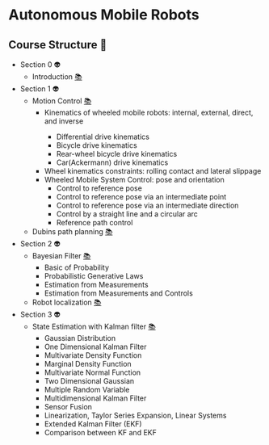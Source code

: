 # Autonomous Mobile Robots
## Course Structure :space_invader:
    
- Section 0 :alien:	
    - Introduction [:books:](lectures/amr_introduction.pdf) 
- Section 1 :alien:
	- Motion Control  [:books:](lectures/amr_motion.pdf) 
		<ul>
			<li>Kinematics of wheeled mobile robots: internal, external, direct, and inverse </li>
				<ul>
				<li>Differential drive kinematics</li>
				<li>Bicycle drive kinematics</li>
				<li>Rear-wheel bicycle drive kinematics</li>
				<li>Car(Ackermann) drive kinematics</li>
				</ul>
			<li>Wheel kinematics constraints: rolling contact  and lateral slippage </li>
			<li>Wheeled Mobile System Control: pose and orientation
				<ul>
				<li>Control to reference pose</li>
				<li>Control to reference pose via an intermediate point</li>
				<li>Control to reference pose via an intermediate direction</li>
				<li>Control by a straight line and a circular arc</li>
				<li>Reference path control</li>
				</ul>
			</li>
		</ul>
	- Dubins path planning [:books:](lectures/amr_dubins_path_planning.pdf) 
- Section 2 :alien:	
    - Bayesian Filter [:books: ](lectures/amr_bayesian_filter.pdf)  
	 	 <ul>
	      <li>Basic of Probability</li>
	      <li>Probabilistic Generative Laws</li>
	      <li>Estimation from Measurements</li>
	      <li>Estimation from Measurements and Controls</li>
	    </ul>
	- Robot localization   [:books: ](lectures/amr_robot_localization.pdf) 
- Section 3 :alien:
	- State Estimation with Kalman filter [:books:](lectures/amr_kalman_filter.pdf)
		<ul>
			<li> Gaussian Distribution</li>
			<li> One Dimensional Kalman Filter</li>
			<li> Multivariate Density Function</li>
			<li> Marginal Density Function</li>
			<li> Multivariate Normal Function</li>
			<li> Two Dimensional Gaussian</li>
			<li> Multiple Random Variable</li>
			<li> Multidimensional Kalman Filter</li>
			<li> Sensor Fusion</li>
			<li> Linearization, Taylor Series Expansion, Linear Systems</li>
			<li> Extended Kalman Filter (EKF)</li>
			<li> Comparison between KF and EKF</li>
		</ul>
